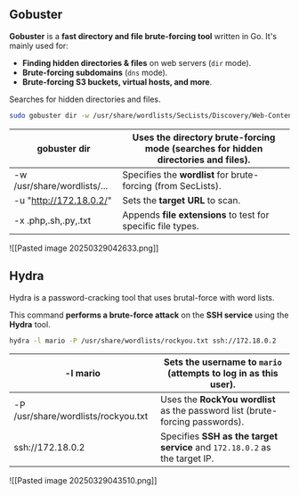 ## Gobuster 
**Gobuster** is a **fast directory and file brute-forcing tool** written in Go. It's mainly used for:
- **Finding hidden directories & files** on web servers (`dir` mode).
- **Brute-forcing subdomains** (`dns` mode).
- **Brute-forcing S3 buckets, virtual hosts, and more**.

Searches for hidden directories and files.
``` bash
sudo gobuster dir -w /usr/share/wordlists/SecLists/Discovery/Web-Content/directory-list-lowercase-2.3-medium.txt -u "http://172.18.0.2/" -x .php,.sh,.py,.txt
```

| gobuster dir                | Uses the **directory brute-forcing mode** (searches for hidden directories and files). |
| --------------------------- | -------------------------------------------------------------------------------------- |
| -w /usr/share/wordlists/... | Specifies the **wordlist** for brute-forcing (from SecLists).                          |
| -u "http://172.18.0.2/"     | Sets the **target URL** to scan.                                                       |
| -x .php,.sh,.py,.txt        | Appends **file extensions** to test for specific file types.                           |
![[Pasted image 20250329042633.png]]


## Hydra
Hydra is a password-cracking tool that uses brutal-force with word lists.

This command **performs a brute-force attack** on the **SSH service** using the **Hydra** tool.
``` bash
hydra -l mario -P /usr/share/wordlists/rockyou.txt ssh://172.18.0.2
```

| -l mario                            | Sets the **username** to `mario` (attempts to log in as this user).           |
| ----------------------------------- | ----------------------------------------------------------------------------- |
| -P /usr/share/wordlists/rockyou.txt | Uses the **RockYou wordlist** as the password list (brute-forcing passwords). |
| ssh://172.18.0.2                    | Specifies **SSH as the target service** and `172.18.0.2` as the target IP.    |
![[Pasted image 20250329043510.png]]